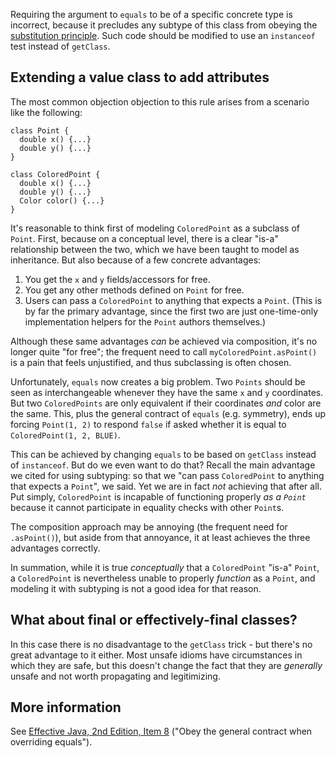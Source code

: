 Requiring the argument to `equals` to be of a specific concrete type is
incorrect, because it precludes any subtype of this class from obeying the
[substitution principle](https://en.wikipedia.org/wiki/Liskov_substitution_principle).
Such code should be modified to use an `instanceof` test instead of `getClass`.

## Extending a value class to add attributes

The most common objection objection to this rule arises from a scenario like the
following:

```
class Point {
  double x() {...}
  double y() {...}
}

class ColoredPoint {
  double x() {...}
  double y() {...}
  Color color() {...}
}
```

It's reasonable to think first of modeling `ColoredPoint` as a subclass of
`Point`. First, because on a conceptual level, there is a clear "is-a"
relationship between the two, which we have been taught to model as inheritance.
But also because of a few concrete advantages:

1.  You get the `x` and `y` fields/accessors for free.
2.  You get any other methods defined on `Point` for free.
3.  Users can pass a `ColoredPoint` to anything that expects a `Point`. (This is
    by far the primary advantage, since the first two are just one-time-only
    implementation helpers for the `Point` authors themselves.)

Although these same advantages *can* be achieved via composition, it's no longer
quite "for free"; the frequent need to call `myColoredPoint.asPoint()` is a pain
that feels unjustified, and thus subclassing is often chosen.

Unfortunately, `equals` now creates a big problem. Two `Points` should be seen
as interchangeable whenever they have the same `x` and `y` coordinates. But two
`ColoredPoints` are only equivalent if their coordinates *and* color are the
same. This, plus the general contract of `equals` (e.g. symmetry), ends up
forcing `Point(1, 2)` to respond `false` if asked whether it is equal to
`ColoredPoint(1, 2, BLUE)`.

This can be achieved by changing `equals` to be based on `getClass` instead of
`instanceof`. But do we even want to do that? Recall the main advantage we cited
for using subtyping: so that we "can pass `ColoredPoint` to anything that
expects a `Point`", we said. Yet we are in fact *not* achieving that after all.
Put simply, `ColoredPoint` is incapable of functioning properly *as a `Point`*
because it cannot participate in equality checks with other `Point`s.

The composition approach may be annoying (the frequent need for `.asPoint()`),
but aside from that annoyance, it at least achieves the three advantages
correctly.

In summation, while it is true *conceptually* that a `ColoredPoint` "is-a"
`Point`, a `ColoredPoint` is nevertheless unable to properly *function* as a
`Point`, and modeling it with subtyping is not a good idea for that reason.

## What about final or effectively-final classes?

In this case there is no disadvantage to the `getClass` trick - but there's no
great advantage to it either. Most unsafe idioms have circumstances in which
they are safe, but this doesn't change the fact that they are *generally* unsafe
and not worth propagating and legitimizing.

## More information

See [Effective Java, 2nd Edition, Item 8][ej8] ("Obey the general contract when
overriding equals").

[ej8]: https://books.google.com/books?id=ka2VUBqHiWkC
